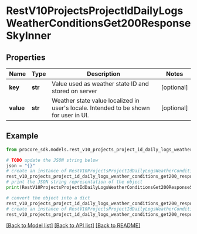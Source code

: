 # RestV10ProjectsProjectIdDailyLogsWeatherConditionsGet200ResponseSkyInner


## Properties

Name | Type | Description | Notes
------------ | ------------- | ------------- | -------------
**key** | **str** | Value used as weather state ID and stored on server | [optional] 
**value** | **str** | Weather state value localized in user&#39;s locale. Intended to be shown for user in UI. | [optional] 

## Example

```python
from procore_sdk.models.rest_v10_projects_project_id_daily_logs_weather_conditions_get200_response_sky_inner import RestV10ProjectsProjectIdDailyLogsWeatherConditionsGet200ResponseSkyInner

# TODO update the JSON string below
json = "{}"
# create an instance of RestV10ProjectsProjectIdDailyLogsWeatherConditionsGet200ResponseSkyInner from a JSON string
rest_v10_projects_project_id_daily_logs_weather_conditions_get200_response_sky_inner_instance = RestV10ProjectsProjectIdDailyLogsWeatherConditionsGet200ResponseSkyInner.from_json(json)
# print the JSON string representation of the object
print(RestV10ProjectsProjectIdDailyLogsWeatherConditionsGet200ResponseSkyInner.to_json())

# convert the object into a dict
rest_v10_projects_project_id_daily_logs_weather_conditions_get200_response_sky_inner_dict = rest_v10_projects_project_id_daily_logs_weather_conditions_get200_response_sky_inner_instance.to_dict()
# create an instance of RestV10ProjectsProjectIdDailyLogsWeatherConditionsGet200ResponseSkyInner from a dict
rest_v10_projects_project_id_daily_logs_weather_conditions_get200_response_sky_inner_from_dict = RestV10ProjectsProjectIdDailyLogsWeatherConditionsGet200ResponseSkyInner.from_dict(rest_v10_projects_project_id_daily_logs_weather_conditions_get200_response_sky_inner_dict)
```
[[Back to Model list]](../README.md#documentation-for-models) [[Back to API list]](../README.md#documentation-for-api-endpoints) [[Back to README]](../README.md)


